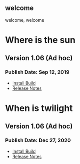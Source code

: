 ## welcome
welcome, welcome

# Where is the sun
## Version 1.06 (Ad hoc)
### Publish Date: Sep 12, 2019
- <a href="itms-services://?action=download-manifest&url=https://USERNAME.github.io/raywenderlich/manifest.plist">Install Build</a>
- <a href="https://github.com/razeware/emitron-iOS/releases/tag/v1.0.6">Release Notes</a>

# When is twilight
## Version 1.06 (Ad hoc)
### Publish Date: Dec 27, 2020
- <a href="itms-services://?action=download-manifest&url=https://USERNAME.github.io/raywenderlich/manifest.plist">Install Build</a>
- <a href="https://github.com/razeware/emitron-iOS/releases/tag/v1.0.6">Release Notes</a>
